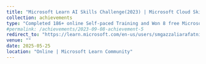 ```yaml
---
title: "Microsoft Learn AI Skills Challenge(2023) | Microsoft Cloud Skills Challenge(2023) | Microsoft AI Skill Fest(2025), Participant"
collection: achievements
type: "Completed 186+ online Self‑paced Training and Won 8 free Microsoft certification exam. Modules: 886 , Training Time: 700 Hours and Passed Azure DP203 | DP100 | DP700 | AI102 | AI900"
#permalink: /achievements/2023-09-08-achievement-5
redirect_to: "https://learn.microsoft.com/en-us/users/smgazzaliarafatnishan-4645/transcript/d5y6ghp168eyero"
venue: ""
date: 2025-05-25
location: "Online | Microsoft Learn Community"
---
```

